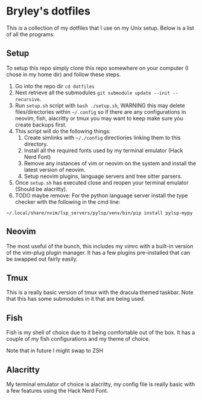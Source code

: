 # Bryley's dotfiles

This is a collection of my dotfiles that I use on my Unix setup.
Below is a list of all the programs.

## Setup

To setup this repo simply clone this repo somewhere on your computer (I chose in my home dir) and follow these steps.

1. Go into the repo dir `cd dotfiles`
1. Next retrieve all the submodules `git submodule update --init --recursive`.
1. Run `setup.sh` script with `bash ./setup.sh`, WARNING this may delete files/directories within `~/.config` so if there are any configurations in neovim, fish, alacritty or tmux you may want to keep make sure you create backups first.
1. This script will do the following things:
	1. Create simlinks with `~/./config` directiories linking them to this directory.
	1. Install all the required fonts used by my terminal emulator (Hack Nerd Font)
	1. Remove any instances of vim or neovim on the system and install the latest version of neovim.
	1. Setup neovim plugins, language servers and tree sitter parsers.
1. Once `setup.sh` has executed close and reopen your terminal emulator (Should be alacritty).
1. TODO maybe remove: For the python language server install the type checker with the following in the cmd line:

`~/.local/share/nvim/lsp_servers/pylsp/venv/bin/pip install pylsp-mypy`


## Neovim

The most useful of the bunch, this includes my vimrc with a built-in version of the vim-plug plugin manager.
It has a few plugins pre-installed that can be swapped out fairly easily.


## Tmux

This is a really basic version of tmux with the dracula themed taskbar.
Note that this has some submodules in it that are being used.


## Fish

Fish is my shell of choice due to it being comfortable out of the box.
It has a couple of my fish configurations and my theme of choice.

Note that in future I might swap to ZSH

## Alacritty

My terminal emulator of choice is alacritty, my config file is really basic with a few features using the Hack Nerd Font.
